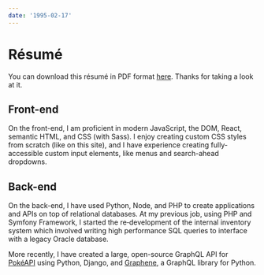 ```yaml
---
date: '1995-02-17'
---
```


# Résumé

You can download this résumé in PDF format [here](resume.pdf). Thanks for taking a look at it.

## Front-end

On the front-end, I am proficient in modern JavaScript, the DOM, React, semantic HTML, and CSS (with Sass). I enjoy creating custom CSS styles from scratch (like on this site), and I have experience creating fully-accessible custom input elements, like menus and search-ahead dropdowns.

## Back-end

On the back-end, I have used Python, Node, and PHP to create applications and APIs on top of relational databases. At my previous job, using PHP and Symfony Framework, I started the re‑development of the internal inventory system which involved writing high performance SQL queries to interface with a legacy Oracle database.

More recently, I have created a large, open-source GraphQL API for [PokéAPI](https://pokeapi.co) using Python, Django, and [Graphene](https://graphene-python.org/), a GraphQL library for Python.
